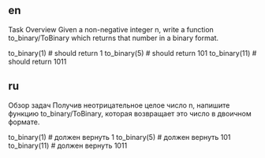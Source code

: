 ## en

Task Overview
Given a non-negative integer n, write a function to_binary/ToBinary which returns that number in a binary format.

to_binary(1)  # should return 1 
to_binary(5)  # should return 101
to_binary(11) # should return 1011

## ru

Обзор задач
Получив неотрицательное целое число n, напишите функцию to_binary/ToBinary, 
которая возвращает это число в двоичном формате.

to_binary(1) # должен вернуть 1
to_binary(5) # должен вернуть 101
to_binary(11) # должен вернуть 1011